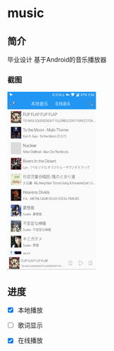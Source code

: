 # music
## 简介
毕业设计 基于Android的音乐播放器
### 截图
<img src="https://github.com/Mekiv/music/blob/master/%20ScreenCapture.png" width="200" height="400">

## 进度
- [x] 本地播放
- [ ] 歌词显示
- [x] 在线播放

